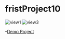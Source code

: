 # fristProject10
![view1](https://user-images.githubusercontent.com/121675616/212340123-ed79eda1-244a-4a35-902a-0a3b9d812173.jpg) 
![view3](https://user-images.githubusercontent.com/121675616/212340301-ce94c639-c729-4bd9-b5a2-a32ba7608c5c.jpg)

-[Demo Project](https://akbarmkalani.github.io/fristProject10/) 
